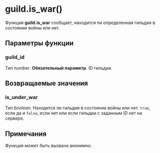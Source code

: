 # guild.is_war()
Функция **guild.is_war** сообщает, находится ли определенная гильдия в состоянии войны или нет.

## Параметры функции
### guild_id
Тип *number*. **Обязательный параметр**. ID гильдии.

## Возвращаемые значения
### is_under_war
Тип *boolean*. Находится ли гильдия в состоянии войны или нет. `true`, если да и `false`, если нет или если гильдии с заданным ID нет на сервере.

## Примечания
Функция может быть вызвана анонимно.